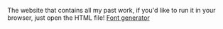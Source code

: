 The website that contains all my past work, if you'd like to run it in your browser, just open the HTML file!
<a href="https://www.textstudio.com/">Font generator</a>